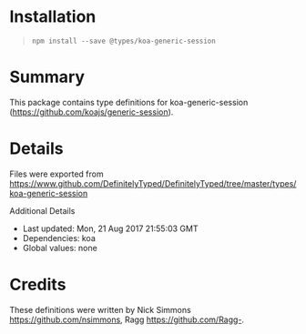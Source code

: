 # Installation
> `npm install --save @types/koa-generic-session`

# Summary
This package contains type definitions for koa-generic-session (https://github.com/koajs/generic-session).

# Details
Files were exported from https://www.github.com/DefinitelyTyped/DefinitelyTyped/tree/master/types/koa-generic-session

Additional Details
 * Last updated: Mon, 21 Aug 2017 21:55:03 GMT
 * Dependencies: koa
 * Global values: none

# Credits
These definitions were written by Nick Simmons <https://github.com/nsimmons>, Ragg <https://github.com/Ragg->.
